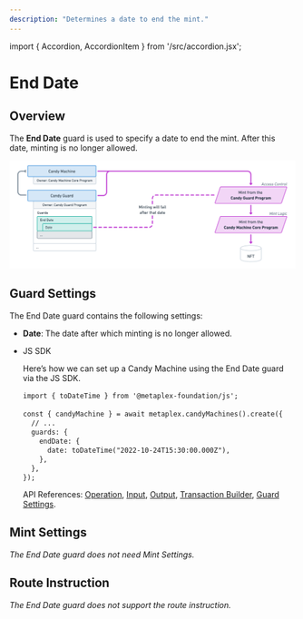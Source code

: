 ```yaml
---
description: "Determines a date to end the mint."
---
```


import { Accordion, AccordionItem } from '/src/accordion.jsx';

# End Date

## Overview

The **End Date** guard is used to specify a date to end the mint. After this date, minting is no longer allowed.

![CandyMachinesV3-GuardsEndDate.png](/assets/candy-machine-v3/CandyMachinesV3-GuardsEndDate.png#radius)

## Guard Settings

The End Date guard contains the following settings:

- **Date**: The date after which minting is no longer allowed.

- JS SDK
    
    Here’s how we can set up a Candy Machine using the End Date guard via the JS SDK.
    
    ```tsx
    import { toDateTime } from '@metaplex-foundation/js';
    
    const { candyMachine } = await metaplex.candyMachines().create({
      // ...
      guards: {
        endDate: {
          date: toDateTime("2022-10-24T15:30:00.000Z"),
        },
      },
    });
    ```
    
    API References: [Operation](https://metaplex-foundation.github.io/js/classes/js.CandyMachineClient.html#create), [Input](https://metaplex-foundation.github.io/js/types/js.CreateCandyMachineInput.html), [Output](https://metaplex-foundation.github.io/js/types/js.CreateCandyMachineOutput.html), [Transaction Builder](https://metaplex-foundation.github.io/js/classes/js.CandyMachineBuildersClient.html#create), [Guard Settings](https://metaplex-foundation.github.io/js/types/js.EndDateGuardSettings.html).
    

## Mint Settings

*The End Date guard does not need Mint Settings.*

## Route Instruction

*The End Date guard does not support the route instruction.*
